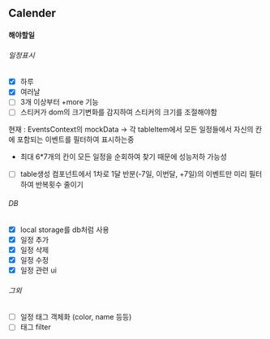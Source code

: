 ## Calender

#### 해야할일

###### 일정표시

- [x] 하루
- [x] 여러날
- [ ] 3개 이상부터 +more 기능
- [ ] 스티커가 dom의 크기변화를 감지하여 스티커의 크기를 조절해야함

현재 : EventsContext의 mockData -> 각 tableItem에서 모든 일정들에서 자신의 칸에 포함되는 이벤트를 필터하여 표시하는중

- 최대 6\*7개의 칸이 모든 일정을 순회하여 찾기 때문에 성능저하 가능성
- [ ] table생성 컴포넌트에서 1차로 1달 반분(-7일, 이번달, +7일)의 이벤트만 미리 필터하여 반복횟수 줄이기

###### DB

- [x] local storage를 db처럼 사용
- [x] 일정 추가
- [x] 일정 삭제
- [x] 일정 수정
- [x] 일정 관련 ui

###### 그외

- [ ] 일정 태그 객체화 (color, name 등등)
- [ ] 태그 filter
